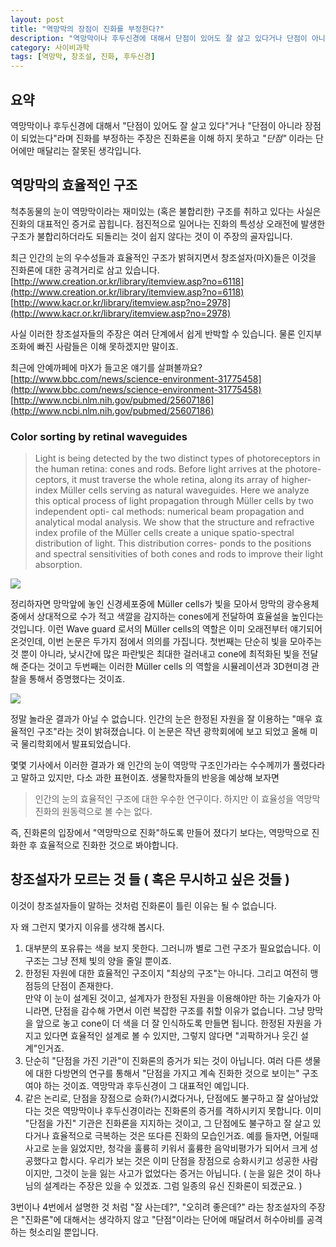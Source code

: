 ```yaml
---
layout: post
title: "역망막의 장점이 진화를 부정한다?"
description: "역망막이나 후두신경에 대해서 단점이 있어도 잘 살고 있다거나 단점이 아니라 장점이 되었는다라며 진화를 부정하는 주장은 진화론을 이해 하지 못하고 단점 이라는 단어에만 매달리는 헛소리 입니다."
category: 사이비과학
tags: [역망막, 창조설, 진화, 후두신경]
---
```


## 요약
역망막이나 후두신경에 대해서 "단점이 있어도 잘 살고 있다"거나 "단점이 아니라 장점이 되었는다"라며 진화를 부정하는 주장은 진화론을 이해 하지 못하고 *"단점"* 이라는 단어에만 매달리는 잘못된 생각입니다.

## 역망막의 효율적인 구조
척추동물의 눈이 역망막이라는 재미있는 (혹은 불합리한) 구조를 취하고 있다는 사실은 진화의 대표적인 증거로 꼽힙니다.
점진적으로 일어나는 진화의 특성상 오래전에 발생한 구조가 불합리하더라도 되돌리는 것이 쉽지 않다는 것이 이 주장의 골자입니다.

최근 인간의 눈의 우수성들과 효율적인 구조가 밝혀지면서 창조설자(마X)들은 이것을 진화론에 대한 공격거리로 삼고 있습니다.  
[http://www.creation.or.kr/library/itemview.asp?no=6118](http://www.creation.or.kr/library/itemview.asp?no=6118)  
[http://www.kacr.or.kr/library/itemview.asp?no=2978](http://www.kacr.or.kr/library/itemview.asp?no=2978)

사실 이러한 창조설자들의 주장은 여러 단계에서 쉽게 반박할 수 있습니다. 물론 인지부조화에 빠진 사람들은 이해 못하겠지만 말이죠.

최근에 안예까페에 마X가 들고온 얘기를 살펴볼까요?  
[http://www.bbc.com/news/science-environment-31775458](http://www.bbc.com/news/science-environment-31775458)  
[http://www.ncbi.nlm.nih.gov/pubmed/25607186](http://www.ncbi.nlm.nih.gov/pubmed/25607186)

### Color sorting by retinal waveguides
> Light is being detected by the two distinct types of photoreceptors in the human retina: cones and rods. Before light arrives at the photore- ceptors, it must traverse the whole retina, along its array of higher-index Müller cells serving as natural waveguides. Here we analyze this optical process of light propagation through Müller cells by two independent opti- cal methods: numerical beam propagation and analytical modal analysis. We show that the structure and refractive index profile of the Müller cells create a unique spatio-spectral distribution of light. This distribution corres- ponds to the positions and spectral sensitivities of both cones and rods to improve their light absorption.

![](http://i.imgur.com/d37xsqx.jpg)

정리하자면 망막앞에 놓인 신경세포중에 Müller cells가 빛을 모아서 망막의 광수용체 중에서 상대적으로 수가 적고 색깔을 감지하는 cones에게 전달하여 효율설을 높인다는 것입니다. 이런 Wave guard 로서의 Müller cells의 역할은 이미 오래전부터 얘기되어 온것인데, 이번 논문은 두가지 점에서 의의를 가집니다. 첫번째는 단순히 빛을 모아주는 것 뿐이 아니라, 낮시간에 많은 파란빛은 최대한 걸러내고 cone에 최적화된 빛을 전달해 준다는 것이고 두번째는 이러한 Müller cells 의 역할을 시뮬레이션과 3D현미경 관찰을 통해서 증명했다는 것이죠.

![](http://i.imgur.com/hVJyn8e.jpg)

정말 놀라운 결과가 아닐 수 없습니다. 인간의 눈은 한정된 자원을 잘 이용하는 "매우 효율적인 구조"라는 것이 밝혀졌습니다.
이 논문은 작년 광학회에에 보고 되었고 올해 미국 물리학회에서 발표되었습니다. 
 
몇몇 기사에서 이러한 결과가 왜 인간의 눈이 역망막 구조인가라는 수수께끼가 풀렸다라고 말하고 있지만, 다소 과한 표현이죠. 생물학자들의 반응을 예상해 보자면
> 인간의 눈의 효율적인 구조에 대한 우수한 연구이다. 하지만 이 효율성을 역망막 진화의 원동력으로 볼 수는 없다. 

즉, 진화론의 입장에서 "역망막으로 진화"하도록 만들어 졌다기 보다는, 역망막으로 진화한 후 효율적으로 진화한 것으로 봐야합니다.


## 창조설자가 모르는 것 들 ( 혹은 무시하고 싶은 것들 )

이것이 창조설자들이 말하는 것처럼 진화론이 틀린 이유는 될 수 없습니다.

자 왜 그런지 몇가지 이유를 생각해 봅시다.

1. 대부분의 포유류는 색을 보지 못한다. 그러니까 별로 그런 구조가 필요없습니다. 이 구조는 그냥 전체 빛의 양을 줄일 뿐이죠.
2. 한정된 자원에 대한 효율적인 구조이지 "최상의 구조"는 아니다. 그리고 여전히 맹점등의 단점이 존재한다.  
만약 이 눈이 설계된 것이고, 설계자가 한정된 자원을 이용해야만 하는 기술자가 아니라면, 단점을 감수해 가면서 이런 복잡한 구조를 취할 이유가 없습니다. 그냥 망막을 앞으로 놓고 cone이 더 색을 더 잘 인식하도록 만들면 됩니다. 한정된 자원을 가지고 있다면 효율적인 설계로 볼 수 있지만, 그렇지 않다면 "괴팍하거나 웃긴 설계"인거죠.
3. 단순히 "단점을 가진 기관"이 진화론의 증거가 되는 것이 아닙니다. 여러 다른 생물에 대한 다방면의 연구를 통해서 "단점을 가지고 계속 진화한 것으로 보이는" 구조여야 하는 것이죠. 역망막과 후두신경이 그 대표적인 예입니다.
4. 같은 논리로, 단점을 장점으로 승화(?)시켰다거나, 단점에도 불구하고 잘 살아남았다는 것은 역망막이나 후두신경이라는 진화론의 증거를 격하시키지 못합니다. 이미 "단점을 가진" 기관은 진화론을 지지하는 것이고, 그 단점에도 불구하고 잘 살고 있다거나 효율적으로 극복하는 것은 또다른 진화의 모습인거죠. 예를 들자면, 어릴때 사고로 눈을 잃었지만, 청각을 훌륭히 키워서 훌륭한 음악비평가가 되어서 크게 성공했다고 합시다. 우리가 보는 것은 이미 단점을 장점으로 승화시키고 성공한 사람이지만, 그것이 눈을 잃는 사고가 없었다는 증거는 아닙니다. ( 눈을 잃은 것이 하나님의 설계라는 주장은 있을 수 있겠죠. 그럼 일종의 유신 진화론이 되겠군요. ) 

3번이나 4번에서 설명한 것 처럼 "잘 사는데?", "오히려 좋은데?" 라는 창조설자의 주장은 "진화론"에 대해서는 생각하지 않고 "단점"이라는 단어에 매달려서 허수아비를 공격하는 헛소리일 뿐입니다.
